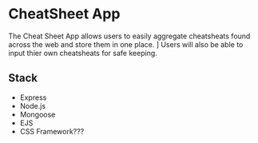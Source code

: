 # CheatSheet App

The Cheat Sheet App allows users to easily aggregate cheatsheats found across the web and store them in one place. ] Users will also be able to input thier own cheatsheats for safe keeping.

## Stack 
- Express
- Node.js
- Mongoose
- EJS
- CSS Framework???




